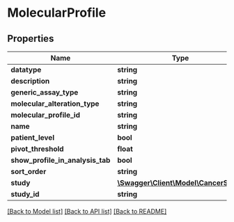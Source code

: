 # MolecularProfile

## Properties
Name | Type | Description | Notes
------------ | ------------- | ------------- | -------------
**datatype** | **string** |  | [optional] 
**description** | **string** |  | [optional] 
**generic_assay_type** | **string** |  | [optional] 
**molecular_alteration_type** | **string** |  | [optional] 
**molecular_profile_id** | **string** |  | 
**name** | **string** |  | [optional] 
**patient_level** | **bool** |  | 
**pivot_threshold** | **float** |  | [optional] 
**show_profile_in_analysis_tab** | **bool** |  | [optional] 
**sort_order** | **string** |  | [optional] 
**study** | [**\Swagger\Client\Model\CancerStudy**](CancerStudy.md) |  | [optional] 
**study_id** | **string** |  | 

[[Back to Model list]](../README.md#documentation-for-models) [[Back to API list]](../README.md#documentation-for-api-endpoints) [[Back to README]](../README.md)


